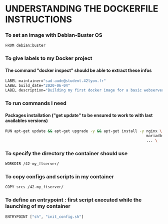 # UNDERSTANDING THE DOCKERFILE INSTRUCTIONS

### To set an image with Debian-Buster OS
```bash
FROM debian:buster
```

### To give labels to my Docker project
#### The command "docker inspect" should be able to extract these infos
```bash
LABEL maintainer="sad-aude@student.42lyon.fr"
LABEL build_date="2020-06-04"
LABEL description="Building my first docker image for a basic webserver using LEMP"
```

### To run commands I need
#### Packages installation ("get update" to be ensured to work to with last availables versions)
```bash
RUN apt-get update && apt-get upgrade -y && apt-get install -y nginx \
                                                               mariadb-server \
                                                               ... \
```
                                            
### To specify the directory the container should use
```bash
WORKDIR /42-my_ftserver/
```

### To copy configs and scripts in my container
```bash
COPY srcs /42-my_ftserver/
```

### To define an entrypoint : first script executed while the launching of my container
```bash
ENTRYPOINT ["sh", "init_config.sh"]
```
